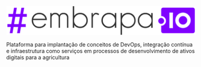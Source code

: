 <img src="https://raw.githubusercontent.com/embrapa-io/.github/main/profile/logo.png" width="512">

Plataforma para implantação de conceitos de DevOps, integração contínua e infraestrutura como serviços em processos de desenvolvimento de ativos digitais para a agricultura

<!--

**Here are some ideas to get you started:**

🙋‍♀️ A short introduction - what is your organization all about?
🌈 Contribution guidelines - how can the community get involved?
👩‍💻 Useful resources - where can the community find your docs? Is there anything else the community should know?
🍿 Fun facts - what does your team eat for breakfast?
🧙 Remember, you can do mighty things with the power of [Markdown](https://docs.github.com/github/writing-on-github/getting-started-with-writing-and-formatting-on-github/basic-writing-and-formatting-syntax)
-->
